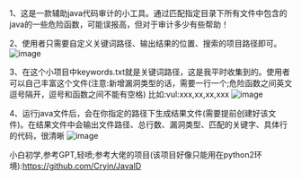 1、这是一款辅助java代码审计的小工具。通过匹配指定目录下所有文件中包含的java的一些危险函数，可能误报高，但对于审计多少有些帮助！  


2、使用者只需要自定义关键词路径、输出结果的位置、搜索的项目路径即可。
![image](https://github.com/user-attachments/assets/d2d6fa12-f2dc-40ec-a8a2-2442b1eebb53)


3、在这个小项目中keywords.txt就是关键词路径，这是我平时收集到的。使用者可以自己丰富这个文件(注意:新增漏洞类型的话，需要一行一个;危险函数之间英文逗号隔开，逗号和函数之间不能有空格)
比如:vul:xxx,xx,xx,xxx
![image](https://github.com/user-attachments/assets/d240f846-5318-4dba-a586-13cf96258021)  


4、运行java文件后，会在你指定的路径下生成结果文件(需要提前创建好该文件)。在结果文件中会输出文件路径、总行数、漏洞类型、匹配的关键字、具体行的代码，很清晰
![image](https://github.com/user-attachments/assets/da1293fc-a7c2-461b-b92c-5bb900c13d8a)


小白初学,参考GPT,轻喷;参考大佬的项目(该项目好像只能用在python2环境):https://github.com/Cryin/JavaID


